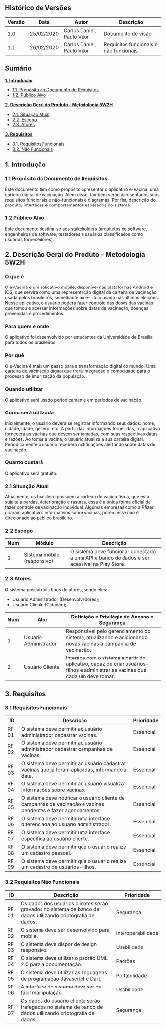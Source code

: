 ## Histórico de Versões
| Versão  |  Data  | Autor  |  Descrição  |
| ------------------- | ------------------- | ------------------- | ------------------- |
|  1.0 |  25/02/2020 | Carlos Daniel, Paulo Vitor |  Documento de visão |
|  1.1 |  26/02/2020 | Carlos Daniel, Paulo Vitor  |  Requisitos funcionais e não funcionais |


## Sumário
[**1. Introdução**](#_1-Introdução)
- [1.1. Propósito do Documento de Requisitos](#_11-Propósito-do-Documento-de-Requisitos)
- [1.2. Público Alvo](#_12-Público-Alvo)  

[**2. Descrição Geral do Produto - Metodologia 5W2H**](#_2-Descrição-Geral-do-Produto-Metodologia-5W2H)
- [2.1. Situação Atual](#_21-Situação-Atual)
- [2.2. Escopo](#_22-Escopo)
- [2.3. Atores](#_23-Atores)  

[**3.  Requisitos**](#_3-Requisitos)
- [3.1. Requisitos Funcionais](#_31-Requisitos-Funcionais)
- [3.2. Não Funcionais](#_32-Requisitos-Não-Funcionais)


## 1.  Introdução

### 1.1  Propósito do Documento de Requisitos  

Este documento tem como propósito apresentar o aplicativo e-Vacina: uma carteira digital de vacinação. Além disso, também serão apresentados seus requisitos funcionais e não-funcionais e diagramas. Por fim, descrição do produto, interfaces e comportamentos esperados do sistema.

### 1.2  Público Alvo  
Este documento destina-se aos stakeholders (arquitetos de software, engenheiros de software, testadores e usuários classificados como usuários fornecedores).

## 2. Descrição Geral do Produto - Metodologia 5W2H

### O que é

O e-Vacina é um aplicativo mobile, disponível nas plataformas Android e IOS, que servirá como uma representação digital da carteira de vacinação usada pelos brasileiros, semelhante ao e-Título usado nas últimas eleições.
Nesse aplicativo, o usuário poderá fazer controle das doses das vacinas que tomou e acessar informações sobre datas de vacinação, doenças prevenidas e procedimentos.

### Para quem e onde

O aplicativo foi desenvolvido por estudantes da Universidade de Brasília para todos os brasileiros.

### Por quê

O e-Vacina é mais um passo para a transformação digital do mundo. Uma carteira de vacinação digital que trará integração e comodidade para o processo de imunização da população. 

### Quando utilizar

O aplicativo será usado periodicamente em períodos de vacinação.

### Como será utilizada


Inicialmente, o usuário deverá se registrar informando seus dados: nome, cidade, idade, gênero, etc. 
A partir das informações fornecidas, o aplicativo fornecerá as vacinas que devem ser tomadas, com suas respectivas datas e razões. Ao tomar a vacina, o usuário atualiza a sua carteira digital.
Periodicamente o usuário receberá notificações alertando sobre datas de vacinação. 

### Quanto custará

O aplicativo será gratuito.


### 2.1  Situação Atual


Atualmente, os brasileiro possuem a carteira de vacina física, que está sujeita a perdas, deterioração e rasuras, essa é a única forma oficial de fazer controle de vacinação individual. Algumas empresas como a Pfizer criaram aplicativos informativos sobre vacinas, porém esse não é direcionado ao público brasileiro. 


### 2.2  Escopo

| Num  |  Módulo  | Descrição |  
| ------------------- | ------------------- | ------------------- | 
|  1 |  Sistema mobile (responsivo) |O sistema deve funcionar conectado a uma API e banco de dados e ser acessível na Play Store. 

### 2.3 Atores
O sistema possui dois tipos de atores, sendo eles:     
   - Usuário Administrador (Desenvolvedores);      
   - Usuário Cliente (Cidadão);
 

| Num  |  Ator  | Definição e Privilégio de Acesso e Segurança |  
| ------------------- | ------------------- | ------------------- | 
|  1 |  Usuário Administrador | Responsável pelo gerenciamento do sistema, atualizando e adicionando novas vacinas à campanha de vacinação. |
|  2 |  Usuário Cliente | Interage com o sistema a partir do aplicativo, capaz de criar usuários-filhos e administrar as vacinas que cada um deve tomar.|

## 3. Requisitos

### 3.1 Requisitos Funcionais

|ID| Descrição| Prioridade|
| ------------------- | ------------------- | ------------------- |
|  RF 01  |  O sistema deve permitir ao usuário administrador cadastrar vacinas.|Essencial|
|  RF 02  |  O sistema deve permitir ao usuário administrador cadastrar campanhas de vacinas.|Essencial|
|  RF 03  |  O sistema deve permitir ao usuário cadastrar vacinas que já foram aplicadas, informando a data.|Essencial|
|  RF 04  |  O sistema deve permitir ao usuário visualizar informações sobre vacinas.|Essencial|
|  RF 05  |  O sistema deve notificar o usuário cliente de campanhas de vacinação e vacinas pendentes e fazer agendamentos|Essencial|
|  RF 06  |  O sistema deve permitir uma interface diferenciada ao usuário administrador.|Essencial|
|  RF 07  |  O sistema deve permitir uma interface específica ao usuário cliente.|Essencial|
|  RF 08  |  O sistema deve permitir que o usuário realize um cadastro pessoal.|Essencial|
|  RF 09  |  O sistema deve permitir que o usuário realize um cadastro de usuários-filhos.|Essencial|



### 3.2 Requisitos Não Funcionais

|ID| Descrição| Prioridade|
| ------------------- | ------------------- | ------------------- |
| RF 01| Os dados dos usuários clientes serão gravados no sistema de banco de dados utilizando criptografia de dados.| Segurança |
| RF 02| O sistema deve ser desenvolvido para mobile.| Interoperabilidade |
| RF 03| O sistema deve dispor de design responsivo.| Usabilidade |
| RF 04| O sistema deve utilizar o padrão UML 2.0 para a documentação.| Padrões |
| RF 05| O sistema deve utilizar as linguagens de programação Javascript e Dart.| Portabilidade |
| RF 06| A interface do sistema deve ser de fácil manipulação.| Usabilidade | 
| RF 07| Os dados do usuário cliente serão trafegados no sistema de banco de dados utilizando criptografia de dados. | Segurança |


